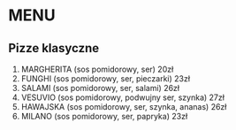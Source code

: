 # MENU

## Pizze klasyczne

1. MARGHERITA (sos pomidorowy, ser) 20zł
2. FUNGHI (sos pomidorowy, ser, pieczarki) 23zł
3. SALAMI (sos pomidorowy, ser, salami) 26zł
4. VESUVIO (sos pomidorowy, podwujny ser, szynka) 27zł
5. HAWAJSKA (sos pomidorowy, ser, szynka, ananas) 26zł
6. MILANO (sos pomidorowy, ser, papryka) 23zł
